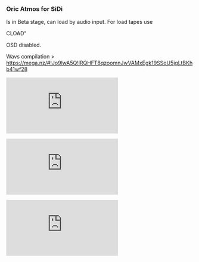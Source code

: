 ### Oric Atmos for SiDi

Is in Beta stage, can load by audio input. For load tapes use

CLOAD"

OSD disabled.

Wavs compilation > https://mega.nz/#!Jo9lwA5Q!lRQHFT8qzoomnJwVAMxEgk19SSoU5jgLtBKhb41wf28

![screenshot](http://www.retrowiki.es/download/file.php?id=200018539)

![screenshot](http://www.retrowiki.es/download/file.php?id=200018537)

![screenshot](http://www.retrowiki.es/download/file.php?id=200018536)



